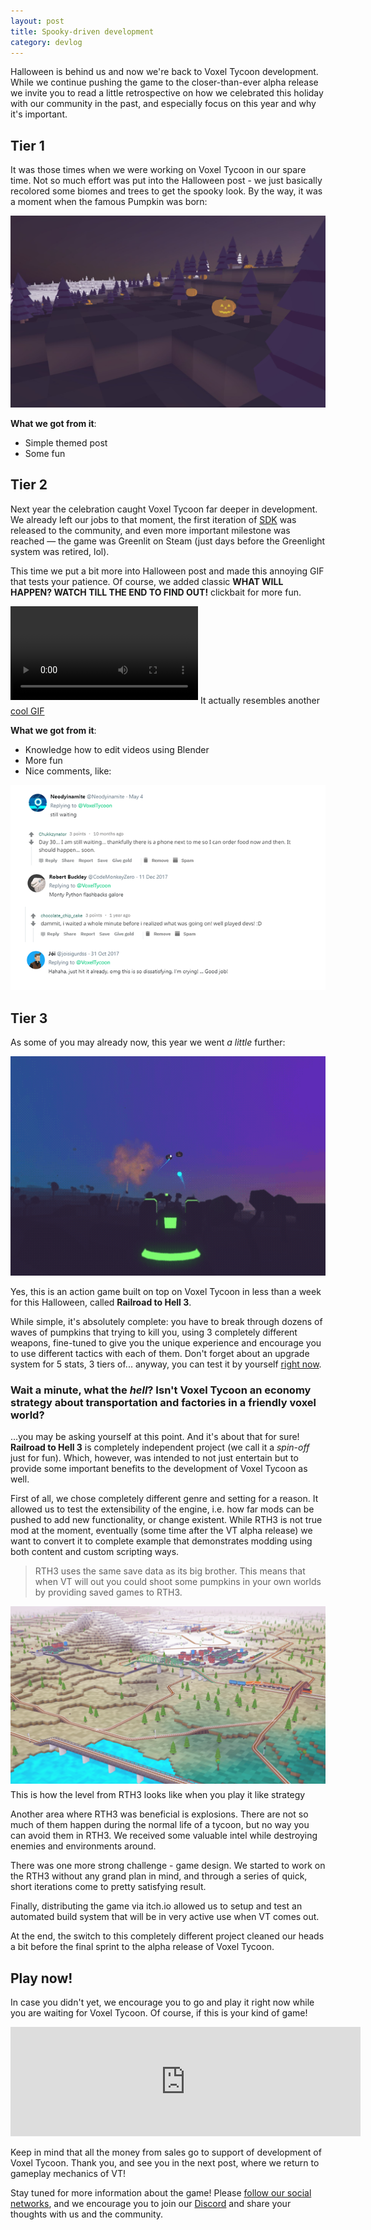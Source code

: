 ```yaml
---
layout: post
title: Spooky-driven development
category: devlog
---
```


Halloween is behind us and now we're back to Voxel Tycoon development. While we continue pushing the game to the closer-than-ever alpha release we invite you to read a little retrospective on how we celebrated this holiday with our community in the past, and especially focus on this year and why it's important.

## Tier 1

It was those times when we were working on Voxel Tycoon in our spare time. Not so much effort was put into the Halloween post - we just basically recolored some biomes and trees to get the spooky look. By the way, it was a moment when the famous Pumpkin was born:

![](/assets/hell-or-high-water/M7USjsCR0AU.jpg)

**What we got from it**: 
* Simple themed post
* Some fun

## Tier 2

Next year the celebration caught Voxel Tycoon far deeper in development. We already left our jobs to that moment, the first iteration of [SDK](/sdk) was released to the community, and even more important milestone was reached — the game was Greenlit on Steam (just days before the Greenlight system was retired, lol).

This time we put a bit more into Halloween post and made this annoying GIF that tests your patience. Of course, we added classic **WHAT WILL HAPPEN? WATCH TILL THE END TO FIND OUT!**  clickbait for more fun.

[](gif)
<div>
    <video autoplay controls loop style="margin-bottom: 6px">
        <source src="/assets/hell-or-high-water/9GnjS3Vqb6qrxWAolJWDUKl57O062iuWfFYNjy-H930.mp4" type="video/mp4">
    </video>
    <span class="img-alt">It actually resembles another <a href="https://media.giphy.com/media/Qq8P7OoPYKLXa/giphy.gif">cool GIF</a></span>
</div>

**What we got from it**: 
* Knowledge how to edit videos using Blender
* More fun
* Nice comments, like:

![](/assets/hell-or-high-water/comments.png)

## Tier 3

As some of you may already now, this year we went *a little* further:

![](/assets/hell-or-high-water/rth3_short.gif)

Yes, this is an action game built on top on Voxel Tycoon in less than a week for this Halloween, called **Railroad to Hell 3**.

While simple, it's absolutely complete: you have to break through dozens of waves of pumpkins that trying to kill you, using 3 completely different weapons, fine-tuned to give you the unique experience and encourage you to use different tactics with each of them. Don't forget about an upgrade system for 5 stats, 3 tiers of... anyway, you can test it by yourself [right now](/railroad-to-hell).

### Wait a minute, what the *hell*? Isn't Voxel Tycoon an economy strategy about transportation and factories in a friendly voxel world?
...you may be asking yourself at this point. And it's about that for sure! **Railroad to Hell 3** is completely independent project (we call it a *spin-off* just for fun). Which, however, was intended to not just entertain but to provide some important benefits to the development of Voxel Tycoon as well.

First of all, we chose completely different genre and setting for a reason. It allowed us to test the extensibility of the engine, i.e. how far mods can be pushed to add new functionality, or change existent. While RTH3 is not true mod at the moment, eventually (some time after the VT alpha release) we want to convert it to complete example that demonstrates modding using both content and custom scripting ways.

> RTH3 uses the same save data as its big brother. This means that when VT will out you could shoot some pumpkins in your own worlds by providing saved games to RTH3.

<div>
    <a class="clear" href="/assets/hell-or-high-water/20181110-205254.png">
        <img src="/assets/hell-or-high-water/20181110-205254.png" style="margin-bottom: 6px" />
    </a>
    <span class="img-alt">This is how the level from RTH3 looks like when you play it like strategy</span>
</div>

Another area where RTH3 was beneficial is explosions. There are not so much of them happen during the normal life of a tycoon, but no way you can avoid them in RTH3. We received some valuable intel while destroying  enemies and environments around.

There was one more strong challenge - game design. We started to work on the RTH3 without any grand plan in mind, and through a series of quick, short iterations come to pretty satisfying result.

Finally, distributing the game via itch.io allowed us to setup and test an automated build system that will be in very active use when VT comes out.

At the end, the switch to this completely different project cleaned our heads a bit before the final sprint to the alpha release of Voxel Tycoon.

## Play now!

In case you didn't yet, we encourage you to go and play it right now while you are waiting for Voxel Tycoon. Of course, if this is your kind of game!

<iframe frameborder="0" src="https://itch.io/embed/324650?linkback=true&amp;border_width=1&amp;bg_color=1e1728&amp;fg_color=ffffff&amp;link_color=b7278c&amp;border_color=4b4455" width="560" height="175"></iframe>

Keep in mind that all the money from sales go to support of development of Voxel Tycoon. Thank you, and see you in the next post, where we return to gameplay mechanics of VT!

Stay tuned for more information about the game! Please [follow our social networks](/contacts), and we encourage you to join our [Discord](http://discord.gg/64KPWd5) and share your thoughts with us and the community.